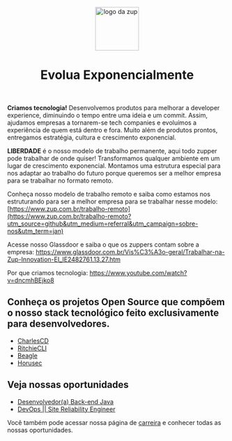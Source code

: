 <p align="center">
    <img src="https://uploads-ssl.webflow.com/5cac6236f8d44ddee118d97c/5e666d594f66c9c1e9c3ce74_LogoRGB2.png" alt="logo da zup" height="100">
</p>
<h1 align="center">Evolua Exponencialmente</h1>
<br>

<strong>Criamos tecnologia!</strong> Desenvolvemos produtos para melhorar a developer experience, diminuindo o tempo entre uma ideia e um commit. Assim, ajudamos empresas a tornarem-se tech companies e evoluímos a experiência de quem está dentro e fora. Muito além de produtos prontos, entregamos estratégia, cultura e crescimento exponencial.

<strong>LIBERDADE</strong> é o nosso modelo de trabalho permanente, aqui todo zupper pode trabalhar de onde quiser! Transformamos qualquer ambiente em um lugar de crescimento exponencial. Montamos uma estrutura especial para nos adaptar ao trabalho do futuro porque queremos ser a melhor empresa para se trabalhar no formato remoto.

Conheça nosso modelo de trabalho remoto e saiba como estamos nos estruturando para ser a melhor empresa para se trabalhar nesse modelo: [https://www.zup.com.br/trabalho-remoto](https://www.zup.com.br/trabalho-remoto?utm_source=github&utm_medium=referral&utm_campaign=sobre-nos&utm_term=jan)

Acesse nosso Glassdoor e saiba o que os zuppers contam sobre a empresa: https://www.glassdoor.com.br/Vis%C3%A3o-geral/Trabalhar-na-Zup-Innovation-EI_IE2482761.13,27.htm

Por que criamos tecnologia: https://www.youtube.com/watch?v=dncmhBEjko8 

## Conheça os projetos Open Source que compõem o nosso stack tecnológico feito exclusivamente para desenvolvedores.

- [CharlesCD](https://charlescd.io/)
- [RitchieCLI](https://ritchiecli.io/)
- [Beagle](https://usebeagle.io/)
- [Horusec](https://horusec.io/)

## Veja nossas oportunidades

- [Desenvolvedor(a) Back-end Java](https://www.zup.com.br/vagas/desenvolvedora-back-end-java?gh_jid=4323440003?utm_source=github&utm_medium=referral&utm_campaign=sobre-nos&utm_term=jan&gh_src=0d9908723us)
- [DevOps || Site Reliability Engineer](https://www.zup.com.br/vagas/devops-sre?gh_jid=4070201003?utm_source=github&utm_medium=referral&utm_campaign=sobre-nos&utm_term=jan&gh_src=0d9908723us)

Você também pode acessar nossa página de [carreira](https://www.zup.com.br/carreiras?utm_source=github&utm_medium=referral&utm_campaign=sobre-nos&utm_term=jan) e conhecer todas as nossas oportunidades.
